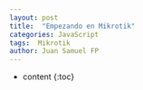 ```yaml
---
layout: post
title:  "Empezando en Mikrotik"
categories: JavaScript
tags:  Mikrotik
author: Juan Samuel FP
---
```


* content
{:toc}